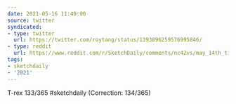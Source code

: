 ```yaml
---
date: 2021-05-16 11:49:00
source: twitter
syndicated:
- type: twitter
  url: https://twitter.com/roytang/status/1393896259576995846/
- type: reddit
  url: https://www.reddit.com/r/SketchDaily/comments/nc42vs/may_14th_timid_tarantula_tries_to_tickle_tired/gybdvxq/
tags:
- sketchdaily
- '2021'
---
```


T-rex 133/365 #sketchdaily (Correction: 134/365)